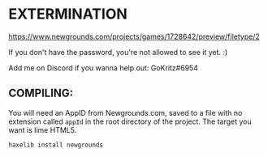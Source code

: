 # EXTERMINATION

https://www.newgrounds.com/projects/games/1728642/preview/filetype/2

If you don't have the password, you're not allowed to see it yet. :)

Add me on Discord if you wanna help out: GoKritz#6954

## COMPILING:

You will need an AppID from Newgrounds.com, saved to a file with no extension called ``appId`` in the root directory of the project. The target you want is lime HTML5.

```
haxelib install newgrounds
```